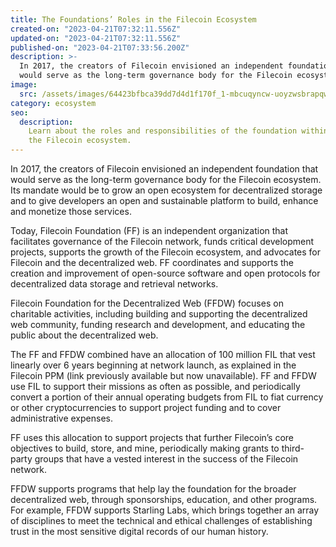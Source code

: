 ```yaml
---
title: The Foundations’ Roles in the Filecoin Ecosystem
created-on: "2023-04-21T07:32:11.556Z"
updated-on: "2023-04-21T07:32:11.556Z"
published-on: "2023-04-21T07:33:56.200Z"
description: >-
  In 2017, the creators of Filecoin envisioned an independent foundation that
  would serve as the long-term governance body for the Filecoin ecosystem.
image:
  src: /assets/images/64423bfbca39dd7d4d1f170f_1-mbcuqyncw-uoyzwsbrapqw.png
category: ecosystem
seo:
  description:
    Learn about the roles and responsibilities of the foundation within
    the Filecoin ecosystem.
---
```


In 2017, the creators of Filecoin envisioned an independent foundation that would serve as the long-term governance body for the Filecoin ecosystem. Its mandate would be to grow an open ecosystem for decentralized storage and to give developers an open and sustainable platform to build, enhance and monetize those services.

Today, Filecoin Foundation (FF) is an independent organization that facilitates governance of the Filecoin network, funds critical development projects, supports the growth of the Filecoin ecosystem, and advocates for Filecoin and the decentralized web. FF coordinates and supports the creation and improvement of open-source software and open protocols for decentralized data storage and retrieval networks.

Filecoin Foundation for the Decentralized Web (FFDW) focuses on charitable activities, including building and supporting the decentralized web community, funding research and development, and educating the public about the decentralized web.

The FF and FFDW combined have an allocation of 100 million FIL that vest linearly over 6 years beginning at network launch, as explained in the Filecoin PPM (link previously available but now unavailable). FF and FFDW use FIL to support their missions as often as possible, and periodically convert a portion of their annual operating budgets from FIL to fiat currency or other cryptocurrencies to support project funding and to cover administrative expenses.

FF uses this allocation to support projects that further Filecoin’s core objectives to build, store, and mine, periodically making grants to third-party groups that have a vested interest in the success of the Filecoin network.

FFDW supports programs that help lay the foundation for the broader decentralized web, through sponsorships, education, and other programs. For example, FFDW supports Starling Labs, which brings together an array of disciplines to meet the technical and ethical challenges of establishing trust in the most sensitive digital records of our human history.
